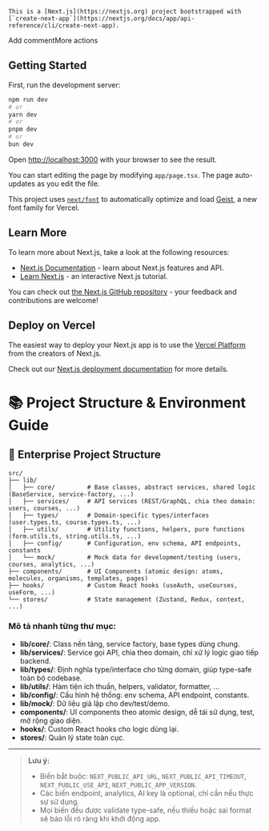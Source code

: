     This is a [Next.js](https://nextjs.org) project bootstrapped with [`create-next-app`](https://nextjs.org/docs/app/api-reference/cli/create-next-app).
Add commentMore actions

## Getting Started

First, run the development server:

```bash
npm run dev
# or
yarn dev
# or
pnpm dev
# or
bun dev
```

Open [http://localhost:3000](http://localhost:3000) with your browser to see the result.

You can start editing the page by modifying `app/page.tsx`. The page auto-updates as you edit the file.

This project uses [`next/font`](https://nextjs.org/docs/app/building-your-application/optimizing/fonts) to automatically optimize and load [Geist](https://vercel.com/font), a new font family for Vercel.

## Learn More

To learn more about Next.js, take a look at the following resources:

- [Next.js Documentation](https://nextjs.org/docs) - learn about Next.js features and API.
- [Learn Next.js](https://nextjs.org/learn) - an interactive Next.js tutorial.

You can check out [the Next.js GitHub repository](https://github.com/vercel/next.js) - your feedback and contributions are welcome!

## Deploy on Vercel

The easiest way to deploy your Next.js app is to use the [Vercel Platform](https://vercel.com/new?utm_medium=default-template&filter=next.js&utm_source=create-next-app&utm_campaign=create-next-app-readme) from the creators of Next.js.

Check out our [Next.js deployment documentation](https://nextjs.org/docs/app/building-your-application/deploying) for more details.

# 📚 Project Structure & Environment Guide

## 📁 Enterprise Project Structure

```
src/
├── lib/
│   ├── core/         # Base classes, abstract services, shared logic (BaseService, service-factory, ...)
│   ├── services/     # API services (REST/GraphQL, chia theo domain: users, courses, ...)
│   ├── types/        # Domain-specific types/interfaces (user.types.ts, course.types.ts, ...)
│   ├── utils/        # Utility functions, helpers, pure functions (form.utils.ts, string.utils.ts, ...)
│   ├── config/       # Configuration, env schema, API endpoints, constants
│   └── mock/         # Mock data for development/testing (users, courses, analytics, ...)
├── components/       # UI Components (atomic design: atoms, molecules, organisms, templates, pages)
├── hooks/            # Custom React hooks (useAuth, useCourses, useForm, ...)
└── stores/           # State management (Zustand, Redux, context, ...)
```

### **Mô tả nhanh từng thư mục:**

- **lib/core/**: Class nền tảng, service factory, base types dùng chung.
- **lib/services/**: Service gọi API, chia theo domain, chỉ xử lý logic giao tiếp backend.
- **lib/types/**: Định nghĩa type/interface cho từng domain, giúp type-safe toàn bộ codebase.
- **lib/utils/**: Hàm tiện ích thuần, helpers, validator, formatter, ...
- **lib/config/**: Cấu hình hệ thống: env schema, API endpoint, constants.
- **lib/mock/**: Dữ liệu giả lập cho dev/test/demo.
- **components/**: UI components theo atomic design, dễ tái sử dụng, test, mở rộng giao diện.
- **hooks/**: Custom React hooks cho logic dùng lại.
- **stores/**: Quản lý state toàn cục.

---

> **Lưu ý:**
>
> - Biến bắt buộc: `NEXT_PUBLIC_API_URL`, `NEXT_PUBLIC_API_TIMEOUT`, `NEXT_PUBLIC_USE_API`, `NEXT_PUBLIC_APP_VERSION`.
> - Các biến endpoint, analytics, AI key là optional, chỉ cần nếu thực sự sử dụng.
> - Mọi biến đều được validate type-safe, nếu thiếu hoặc sai format sẽ báo lỗi rõ ràng khi khởi động app.

